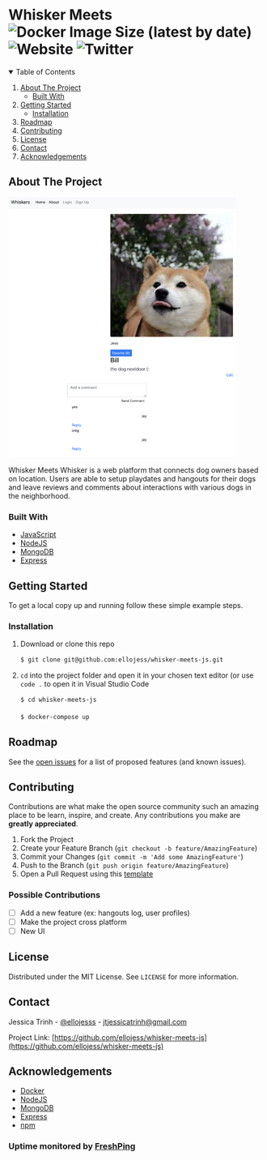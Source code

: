 # Whisker Meets ![Docker Image Size (latest by date)](https://img.shields.io/docker/image-size/ellojess/whisker-meets-js_app) ![Website](https://img.shields.io/website?url=http%3A%2F%2Fwhiskers.dev.ellojess.codes%2F) ![Twitter](https://img.shields.io/twitter/url?url=https%3A%2F%2Fgithub.com%2Fellojess%2Fwhisker-meets-js)

<!-- TABLE OF CONTENTS -->
<details open="open">
  <summary>Table of Contents</summary>
  <ol>
    <li>
      <a href="#about-the-project">About The Project</a>
      <ul>
        <li><a href="#built-with">Built With</a></li>
      </ul>
    </li>
    <li>
      <a href="#getting-started">Getting Started</a>
      <ul>
        <li><a href="#installation">Installation</a></li>
      </ul>
    </li>
    <li><a href="#roadmap">Roadmap</a></li>
    <li><a href="#contributing">Contributing</a></li>
    <li><a href="#license">License</a></li>
    <li><a href="#contact">Contact</a></li>
    <li><a href="#acknowledgements">Acknowledgements</a></li>
  </ol>
</details>


<!-- ABOUT THE PROJECT -->
## About The Project

<img src="preview_imgs/preview-whiskers.png" alt="drawing" width="450"/>

Whisker Meets Whisker is a web platform that connects dog owners based on location. Users are able to setup playdates and hangouts for their dogs and leave reviews and comments about interactions with various dogs in the neighborhood.

### Built With
* [JavaScript](https://www.javascript.com/)
* [NodeJS](https://nodejs.org/en/)
* [MongoDB](https://www.mongodb.com/3)
* [Express](https://expressjs.com/)


<!-- GETTING STARTED -->
## Getting Started

To get a local copy up and running follow these simple example steps.

### Installation

1. Download or clone this repo 
    ```bash
    $ git clone git@github.com:ellojess/whisker-meets-js.git
    ```

2. `cd` into the project folder and open it in your chosen text editor (or use `code .` to open it in Visual Studio Code
    ```bash
    $ cd whisker-meets-js

    $ docker-compose up
    ```
  
<!-- ROADMAP -->
## Roadmap

See the [open issues](https://github.com/ellojess/whisker-meets-js/issues) for a list of proposed features (and known issues).

<!-- CONTRIBUTING -->
## Contributing

Contributions are what make the open source community such an amazing place to be learn, inspire, and create. Any contributions you make are **greatly appreciated**.

1. Fork the Project
2. Create your Feature Branch (`git checkout -b feature/AmazingFeature`)
3. Commit your Changes (`git commit -m 'Add some AmazingFeature'`)
4. Push to the Branch (`git push origin feature/AmazingFeature`)
5. Open a Pull Request using this [template](https://github.com/embeddedartistry/templates/blob/master/oss_docs/PULL_REQUEST_TEMPLATE.md)

### Possible Contributions 
- [ ] Add a new feature (ex: hangouts log, user profiles)
- [ ] Make the project cross platform
- [ ] New UI 

<!-- LICENSE -->
## License

Distributed under the MIT License. See `LICENSE` for more information.

<!-- CONTACT -->
## Contact

Jessica Trinh - [@ellojesss](https://twitter.com/ellojesss) - jtjessicatrinh@gmail.com

Project Link: [https://github.com/ellojess/whisker-meets-js](https://github.com/ellojess/whisker-meets-js)

<!-- ACKNOWLEDGEMENTS -->
## Acknowledgements
* [Docker](https://www.docker.com/)
* [NodeJS](https://nodejs.org/en/)
* [MongoDB](https://www.mongodb.com/3)
* [Express](https://expressjs.com/)
* [npm](https://www.npmjs.com/)



### Uptime monitored by [FreshPing](https://statuspage.freshping.io/49330-whiskersstatuspage) 
